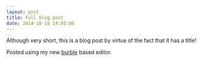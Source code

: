 ```yaml
---
layout: post
title: Full blog post
date: 2014-10-18 14:03:00
---
```

Although very short, this is a blog post by virtue of the fact that it has a title!

Posted using my new [burble][BURBLE] based editor.

[BURBLE]: https://github.com/MalphasWats/burble